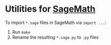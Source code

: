 # Utilities for [SageMath](https://www.sagemath.org/)

To import `*.sage` files in SageMath via `import ...`:

1. Run `make`
2. Rename the resulting `*.sage.py` to `.py` files

